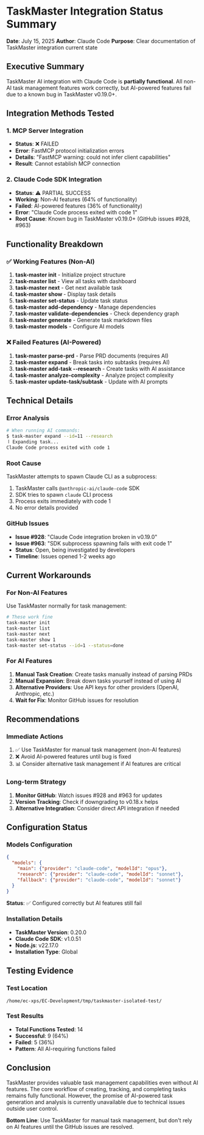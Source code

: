 # TaskMaster Integration Status Summary
**Date**: July 15, 2025
**Author**: Claude Code
**Purpose**: Clear documentation of TaskMaster integration current state

## Executive Summary

TaskMaster AI integration with Claude Code is **partially functional**. All non-AI task management features work correctly, but AI-powered features fail due to a known bug in TaskMaster v0.19.0+.

## Integration Methods Tested

### 1. MCP Server Integration
- **Status**: ❌ FAILED
- **Error**: FastMCP protocol initialization errors
- **Details**: "FastMCP warning: could not infer client capabilities"
- **Result**: Cannot establish MCP connection

### 2. Claude Code SDK Integration  
- **Status**: ⚠️ PARTIAL SUCCESS
- **Working**: Non-AI features (64% of functionality)
- **Failed**: AI-powered features (36% of functionality)
- **Error**: "Claude Code process exited with code 1"
- **Root Cause**: Known bug in TaskMaster v0.19.0+ (GitHub issues #928, #963)

## Functionality Breakdown

### ✅ Working Features (Non-AI)
1. **task-master init** - Initialize project structure
2. **task-master list** - View all tasks with dashboard
3. **task-master next** - Get next available task
4. **task-master show <id>** - Display task details
5. **task-master set-status** - Update task status
6. **task-master add-dependency** - Manage dependencies
7. **task-master validate-dependencies** - Check dependency graph
8. **task-master generate** - Generate task markdown files
9. **task-master models** - Configure AI models

### ❌ Failed Features (AI-Powered)
1. **task-master parse-prd** - Parse PRD documents (requires AI)
2. **task-master expand** - Break tasks into subtasks (requires AI)
3. **task-master add-task --research** - Create tasks with AI assistance
4. **task-master analyze-complexity** - Analyze project complexity
5. **task-master update-task/subtask** - Update with AI prompts

## Technical Details

### Error Analysis
```bash
# When running AI commands:
$ task-master expand --id=11 --research
⠸ Expanding task...
Claude Code process exited with code 1
```

### Root Cause
TaskMaster attempts to spawn Claude CLI as a subprocess:
1. TaskMaster calls `@anthropic-ai/claude-code` SDK
2. SDK tries to spawn `claude` CLI process
3. Process exits immediately with code 1
4. No error details provided

### GitHub Issues
- **Issue #928**: "Claude Code integration broken in v0.19.0"
- **Issue #963**: "SDK subprocess spawning fails with exit code 1"
- **Status**: Open, being investigated by developers
- **Timeline**: Issues opened 1-2 weeks ago

## Current Workarounds

### For Non-AI Features
Use TaskMaster normally for task management:
```bash
# These work fine
task-master init
task-master list
task-master next
task-master show 1
task-master set-status --id=1 --status=done
```

### For AI Features
1. **Manual Task Creation**: Create tasks manually instead of parsing PRDs
2. **Manual Expansion**: Break down tasks yourself instead of using AI
3. **Alternative Providers**: Use API keys for other providers (OpenAI, Anthropic, etc.)
4. **Wait for Fix**: Monitor GitHub issues for resolution

## Recommendations

### Immediate Actions
1. ✅ Use TaskMaster for manual task management (non-AI features)
2. ❌ Avoid AI-powered features until bug is fixed
3. 📊 Consider alternative task management if AI features are critical

### Long-term Strategy
1. **Monitor GitHub**: Watch issues #928 and #963 for updates
2. **Version Tracking**: Check if downgrading to v0.18.x helps
3. **Alternative Integration**: Consider direct API integration if needed

## Configuration Status

### Models Configuration
```json
{
  "models": {
    "main": {"provider": "claude-code", "modelId": "opus"},
    "research": {"provider": "claude-code", "modelId": "sonnet"},
    "fallback": {"provider": "claude-code", "modelId": "sonnet"}
  }
}
```
**Status**: ✅ Configured correctly but AI features still fail

### Installation Details
- **TaskMaster Version**: 0.20.0
- **Claude Code SDK**: v1.0.51
- **Node.js**: v22.17.0
- **Installation Type**: Global

## Testing Evidence

### Test Location
`/home/ec-xps/EC-Development/tmp/taskmaster-isolated-test/`

### Test Results
- **Total Functions Tested**: 14
- **Successful**: 9 (64%)
- **Failed**: 5 (36%)
- **Pattern**: All AI-requiring functions failed

## Conclusion

TaskMaster provides valuable task management capabilities even without AI features. The core workflow of creating, tracking, and completing tasks remains fully functional. However, the promise of AI-powered task generation and analysis is currently unavailable due to technical issues outside user control.

**Bottom Line**: Use TaskMaster for manual task management, but don't rely on AI features until the GitHub issues are resolved.
